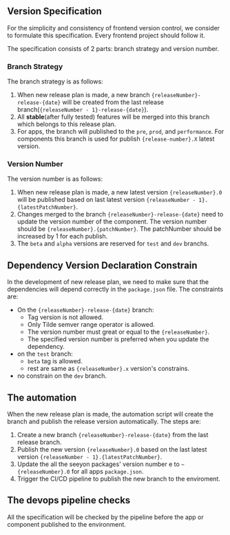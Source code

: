 ## Version Specification
For the simplicity and consistency of frontend version control, we consider to formulate this specification. Every frontend project should follow it.

The specification consists of 2 parts: branch strategy and version number.

### Branch Strategy
The branch strategy is as follows:

1. When new release plan is made, a new branch `{releaseNumber}-release-{date}` will be created from the last release branch(`{releaseNumber - 1}-release-{date}`).
2. All **stable**(after fully tested) features will be merged into this branch which belongs to this release plan. 
3. For apps, the branch will published to the `pre`, `prod`, and `performance`. For components this branch is used for publish `{release-number}.X` latest version.

### Version Number
The version number is as follows:

1. When new release plan is made, a new latest version `{releaseNumber}.0` will be published based on last latest version `{releaseNumber - 1}.{latestPatchNumber}`.
2. Changes merged to the branch `{releaseNumber}-release-{date}` need to update the version number of the component. The version number should be `{releaseNumber}.{patchNumber}`. The patchNumber should be increased by 1 for each publish.
3. The `beta` and `alpha` versions are reserved for `test` and `dev` branchs.

## Dependency Version Declaration Constrain
In the development of new release plan, we need to make sure that the dependencies will depend correctly in the `package.json` file. The constraints are:
- On the `{releaseNumber}-release-{date}` branch:
    - Tag version is not allowed.
    - Only Tilde semver range operator is allowed.
    - The version number must great or equal to the `{releaseNumber}`.
    - The specified version number is preferred when you update the dependency.
- on the `test` branch:
    - `beta` tag is allowed.
    - rest are same as `{releaseNumber}.x` version's constrains.
- no constrain on the `dev` branch.

## The automation
When the new release plan is made, the automation script will create the branch and publish the release version automatically.
The steps are:
1. Create a new branch `{releaseNumber}-release-{date}` from the last release branch.
2. Publish the new version `{releaseNumber}.0` based on the last latest version `{releaseNumber - 1}.{latestPatchNumber}`.
3. Update the all the seeyon packages' version number e to `~{releaseNumber}.0` for all apps `package.json`.
4. Trigger the CI/CD pipeline to publish the new branch to the enviroment.

## The devops pipeline checks
All the specification will be checked by the pipeline before the app or component published to the environment.
